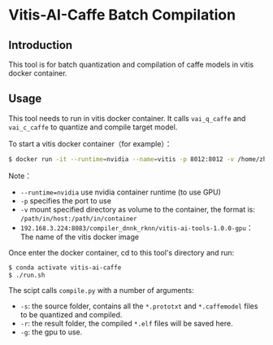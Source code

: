 # Vitis-AI-Caffe Batch Compilation

## Introduction

This tool is for batch quantization and compilation of caffe models in vitis docker container.

## Usage

This tool needs to run in vitis docker container. It calls `vai_q_caffe` and `vai_c_caffe` to quantize and compile target model.


To start a vitis docker container（for example）：
```bash
$ docker run -it --runtime=nvidia --name=vitis -p 8012:8012 -v /home/zhangniansong/:/home/zhangniansong/ 192.168.3.224:8083/compiler_dnnk_rknn/vitis-ai-tools-1.0.0-gpu /bin/bash
```
Note：
- `--runtime=nvidia` use nvidia container runtime (to use GPU)
- `-p` specifies the port to use
- `-v` mount specified directory as volume to the container, the format is: `/path/in/host:/path/in/container`
- `192.168.3.224:8083/compiler_dnnk_rknn/vitis-ai-tools-1.0.0-gpu`： The name of the vitis docker image

Once enter the docker container, cd to this tool's directory and run:
```sh
$ conda activate vitis-ai-caffe
$ ./run.sh
```
The scipt calls `compile.py` with a number of arguments:
- `-s`: the source folder, contains all the `*.prototxt` and `*.caffemodel` files to be quantized and compiled.
- `-r`: the result folder, the compiled `*.elf` files will be saved here.
- `-g`: the gpu to use.


